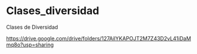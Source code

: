 # Clases_diversidad
Clases de Diversidad

https://drive.google.com/drive/folders/127AilYKAPOJT2M7Z43D2vL41iDaMmq8o?usp=sharing

